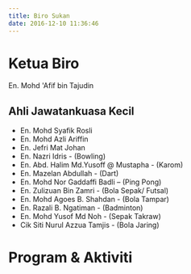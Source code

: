 ```yaml
---
title: Biro Sukan
date: 2016-12-10 11:36:46
---
```

# Ketua Biro
En. Mohd 'Afif bin Tajudin
## Ahli Jawatankuasa Kecil
* En. Mohd Syafik Rosli 
* En. Mohd Azli Ariffin
* En. Jefri Mat Johan
* En. Nazri Idris - (Bowling)
* En. Abd. Halim Md.Yusoff @ Mustapha - (Karom)
* En. Mazelan Abdullah - (Dart)
* En. Mohd Nor Gaddaffi Badli – (Ping Pong)
* En. Zulizuan Bin Zamri - (Bola Sepak/ Futsal)
* En. Mohd Agoes B. Shahdan - (Bola Tampar)
* En. Razali B. Ngatiman - (Badminton)
* En. Mohd Yusof Md Noh - (Sepak Takraw)
* Cik Siti Nurul Azzua Tamjis - (Bola Jaring)

# Program & Aktiviti
